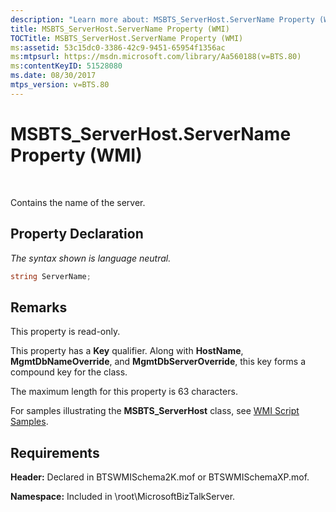 ```yaml
---
description: "Learn more about: MSBTS_ServerHost.ServerName Property (WMI)"
title: MSBTS_ServerHost.ServerName Property (WMI)
TOCTitle: MSBTS_ServerHost.ServerName Property (WMI)
ms:assetid: 53c15dc0-3386-42c9-9451-65954f1356ac
ms:mtpsurl: https://msdn.microsoft.com/library/Aa560188(v=BTS.80)
ms:contentKeyID: 51528080
ms.date: 08/30/2017
mtps_version: v=BTS.80
---
```


# MSBTS\_ServerHost.ServerName Property (WMI)

 

Contains the name of the server.

## Property Declaration

*The syntax shown is language neutral.*

```C#
string ServerName;  
```

## Remarks

This property is read-only.

This property has a **Key** qualifier. Along with **HostName**, **MgmtDbNameOverride**, and **MgmtDbServerOverride**, this key forms a compound key for the class.

The maximum length for this property is 63 characters.

For samples illustrating the **MSBTS\_ServerHost** class, see [WMI Script Samples](wmi-script-samples.md).

## Requirements

**Header:** Declared in BTSWMISchema2K.mof or BTSWMISchemaXP.mof.

**Namespace:** Included in \\root\\MicrosoftBizTalkServer.

